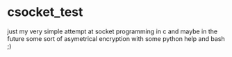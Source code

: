 # csocket_test

just my very simple attempt at socket programming in c and maybe in the
future some sort of asymetrical encryption with some python help and bash ;)
